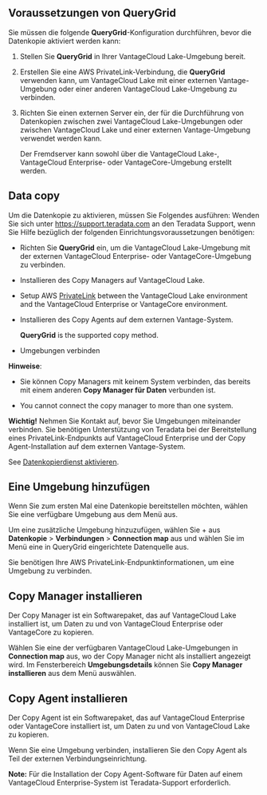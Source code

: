 Voraussetzungen von QueryGrid
-----------------------------

Sie müssen die folgende **QueryGrid**-Konfiguration durchführen, bevor die Datenkopie aktiviert werden kann:

1.  Stellen Sie **QueryGrid** in Ihrer VantageCloud Lake-Umgebung bereit.

2.  Erstellen Sie eine AWS PrivateLink-Verbindung, die **QueryGrid** verwenden kann, um VantageCloud Lake mit einer externen Vantage-Umgebung oder einer anderen VantageCloud Lake-Umgebung zu verbinden.

3.  Richten Sie einen externen Server ein, der für die Durchführung von Datenkopien zwischen zwei VantageCloud Lake-Umgebungen oder zwischen VantageCloud Lake und einer externen Vantage-Umgebung verwendet werden kann.

    Der Fremdserver kann sowohl über die VantageCloud Lake-, VantageCloud Enterprise- oder VantageCore-Umgebung erstellt werden.

Data copy
---------

Um die Datenkopie zu aktivieren, müssen Sie Folgendes ausführen: Wenden Sie sich unter <https://support.teradata.com> an den Teradata Support, wenn Sie Hilfe bezüglich der folgenden Einrichtungsvoraussetzungen benötigen:

-   Richten Sie **QueryGrid** ein, um die VantageCloud Lake-Umgebung mit der externen VantageCloud Enterprise- oder VantageCore-Umgebung zu verbinden.

-   Installieren des Copy Managers auf VantageCloud Lake.

-   Setup AWS [PrivateLink](dvp1707442265467.md) between the VantageCloud Lake environment and the VantageCloud Enterprise or VantageCore environment.

-   Installieren des Copy Agents auf dem externen Vantage-System.

    **QueryGrid** is the supported copy method.

-   Umgebungen verbinden

**Hinweise**:

-   Sie können Copy Managers mit keinem System verbinden, das bereits mit einem anderen **Copy Manager für Daten** verbunden ist.

-   You cannot connect the copy manager to more than one system.

**Wichtig!** Nehmen Sie Kontakt auf, bevor Sie Umgebungen miteinander verbinden. Sie benötigen Unterstützung von Teradata bei der Bereitstellung eines PrivateLink-Endpunkts auf VantageCloud Enterprise und der Copy Agent-Installation auf dem externen Vantage-System.

See [Datenkopierdienst aktivieren](https://docs.teradata.com/access/sources/dita/topic?dita:topicPath=zmv1694773546514.dita&utm_source=console&utm_medium=iph).

Eine Umgebung hinzufügen
------------------------

Wenn Sie zum ersten Mal eine Datenkopie bereitstellen möchten, wählen Sie eine verfügbare Umgebung aus dem Menü aus.

Um eine zusätzliche Umgebung hinzuzufügen, wählen Sie + aus **Datenkopie** \> **Verbindungen** \> **Connection map** aus und wählen Sie im Menü eine in QueryGrid eingerichtete Datenquelle aus.

Sie benötigen Ihre AWS PrivateLink-Endpunktinformationen, um eine Umgebung zu verbinden.

Copy Manager installieren
-------------------------

Der Copy Manager ist ein Softwarepaket, das auf VantageCloud Lake installiert ist, um Daten zu und von VantageCloud Enterprise oder VantageCore zu kopieren.

Wählen Sie eine der verfügbaren VantageCloud Lake-Umgebungen in **Connection map** aus, wo der Copy Manager nicht als installiert angezeigt wird. Im Fensterbereich **Umgebungsdetails** können Sie **Copy Manager installieren** aus dem Menü auswählen.

Copy Agent installieren
-----------------------

Der Copy Agent ist ein Softwarepaket, das auf VantageCloud Enterprise oder VantageCore installiert ist, um Daten zu und von VantageCloud Lake zu kopieren.

Wenn Sie eine Umgebung verbinden, installieren Sie den Copy Agent als Teil der externen Verbindungseinrichtung.

**Note:** Für die Installation der Copy Agent-Software für Daten auf einem VantageCloud Enterprise-System ist Teradata-Support erforderlich.
